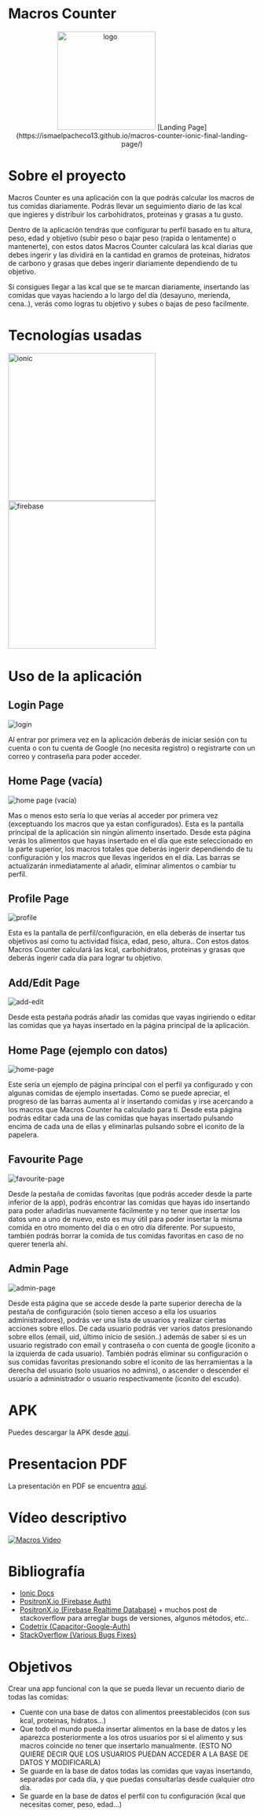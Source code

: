 # Macros Counter

<p align="center">
  <img src="media-readme/logo.png" alt="logo" width="200" height="200">
  [Landing Page](https://ismaelpacheco13.github.io/macros-counter-ionic-final-landing-page/)
</p>

# Sobre el proyecto

Macros Counter es una aplicación con la que podrás calcular los macros de tus comidas diariamente. Podrás llevar un seguimiento diario de las kcal que ingieres y distribuir los carbohidratos, proteinas y grasas a tu gusto.

Dentro de la aplicación tendrás que configurar tu perfil basado en tu altura, peso, edad y objetivo (subir peso o bajar peso (rapida o lentamente) o mantenerte), con estos datos Macros Counter calculará las kcal diarias que debes ingerir y las dividirá en la cantidad en gramos de proteinas, hidratos de carbono y grasas que debes ingerir diariamente dependiendo de tu objetivo.

Si consigues llegar a las kcal que se te marcan diariamente, insertando las comidas que vayas haciendo a lo largo del día (desayuno, merienda, cena..), verás como logras tu objetivo y subes o bajas de peso facilmente.

# Tecnologías usadas

<img src="https://ionicframework.com/blog/wp-content/uploads/2020/10/white-on-color.png" alt="ionic" width="300" heigth="100"/>

<img src="https://firebase.google.com/downloads/brand-guidelines/PNG/logo-built_white.png?hl=es" alt="firebase" width="300" heigth="100"/>

# Uso de la aplicación

## Login Page

<img src="media-readme/1.png" alt="login"/>

Al entrar por primera vez en la aplicación deberás de iniciar sesión con tu cuenta o con tu cuenta de Google (no necesita registro) o registrarte con un correo y contraseña para poder acceder.

## Home Page (vacía)

<img src="media-readme/2.png" alt="home page (vacía)"/>

Mas o menos esto sería lo que verías al acceder por primera vez (exceptuando los macros que ya estan configurados).
Esta es la pantalla principal de la aplicación sin ningún alimento insertado. Desde esta página verás los alimentos que hayas insertado en el día que este seleccionado en la parte superior,
los macros totales que deberás ingerir dependiendo de tu configuración y los macros que llevas ingeridos en el día. Las barras se actualizarán inmediatamente al añadir, eliminar alimentos o cambiar tu perfil.

## Profile Page

<img src="media-readme/4.png" alt="profile"/>

Esta es la pantalla de perfil/configuración, en ella deberás de insertar tus objetivos así como tu actividad física, edad, peso, altura..
Con estos datos Macros Counter calculará las kcal, carbohidratos, proteinas y grasas que deberás ingerir cada día para lograr tu objetivo.

## Add/Edit Page

<img src="media-readme/7.png" alt="add-edit"/>

Desde esta pestaña podrás añadir las comidas que vayas ingiriendo o editar las comidas que ya hayas insertado en la página principal de la aplicación.

## Home Page (ejemplo con datos)

<img src="media-readme/3.png" alt="home-page"/>

Este sería un ejemplo de página principal con el perfil ya configurado y con algunas comidas de ejemplo insertadas.
Como se puede apreciar, el progreso de las barras aumenta al ir insertando comidas y irse acercando a los macros que Macros Counter ha calculado para tí.
Desde esta página podrás editar cada una de las comidas que hayas insertado pulsando encima de cada una de ellas y eliminarlas pulsando sobre el iconito de la papelera.

## Favourite Page

<img src="media-readme/6.png" alt="favourite-page"/>

Desde la pestaña de comidas favoritas (que podrás acceder desde la parte inferior de la app), podrás encontrar las comidas que hayas ido insertando para poder añadirlas nuevamente fácilmente y no tener
que insertar los datos uno a uno de nuevo, esto es muy útil para poder insertar la misma comida en otro momento del día o en otro día diferente.
Por supuesto, también podrás borrar la comida de tus comidas favoritas en caso de no querer tenerla ahí.

## Admin Page

<img src="media-readme/5.png" alt="admin-page"/>

Desde esta página que se accede desde la parte superior derecha de la pestaña de configuración (solo tienen acceso a ella los usuarios administradores), podrás ver una lista de usuarios y realizar ciertas acciones sobre ellos.
De cada usuario podrás ver varios datos presionando sobre ellos (email, uid, último inicio de sesión..) además de saber si es un usuario registrado con email y contraseña o con cuenta de google (iconito a la izquierda de cada usuario).
También podrás eliminar su configuración o sus comidas favoritas presionando sobre el iconito de las herramientas a la derecha del usuario (solo usuarios no admins), o ascender o descender el usuario a administrador o usuario respectivamente (iconito del escudo).


# APK
Puedes descargar la APK desde [aquí](media-readme/macrosCounter.apk).

# Presentacion PDF
La presentación en PDF se encuentra [aquí](media-readme/presentacion.pdf).

# Vídeo descriptivo
[![Macros Video](https://img.youtube.com/vi/dKF1f4RjDGQ/0.jpg)](https://www.youtube.com/watch?v=dKF1f4RjDGQ)

# Bibliografía
- [Ionic Docs](https://ionicframework.com/docs)
- [PositronX.io (Firebase Auth)](https://www.positronx.io/ionic-firebase-authentication-tutorial-with-examples/)
- [PositronX.io (Firebase Realtime Database)](https://www.positronx.io/build-ionic-firebase-crud-app-with-angular/) + muchos post de stackoverflow para arreglar bugs de versiones, algunos métodos, etc..
- [Codetrix (Capacitor-Google-Auth)](https://www.npmjs.com/package/@codetrix-studio/capacitor-google-auth)
- [StackOverflow (Various Bugs Fixes)](https://es.stackoverflow.com/)


# Objetivos

Crear una app funcional con la que se pueda llevar un recuento diario de todas las comidas:

- Cuente con una base de datos con alimentos preestablecidos (con sus kcal, proteinas, hidratos...)
- Que todo el mundo pueda insertar alimentos en la base de datos y les aparezca posteriormente a los otros usuarios por si el alimento y sus macros coincide no tener que insertarlo manualmente. (ESTO NO QUIERE DECIR QUE LOS USUARIOS PUEDAN ACCEDER A LA BASE DE DATOS Y MODIFICARLA)
- Se guarde en la base de datos todas las comidas que vayas insertando, separadas por cada día, y que puedas consultarlas desde cualquier otro día.
- Se guarde en la base de datos el perfil con tu configuración (kcal que necesitas comer, peso, edad...)
